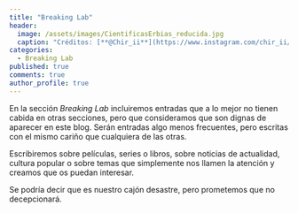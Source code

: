 ```yaml
---
title: "Breaking Lab"
header:
  image: /assets/images/CientificasErbias_reducida.jpg
  caption: "Créditos: [**@Chir_ii**](https://www.instagram.com/chir_ii/?hl=en)"
categories:
  - Breaking Lab
published: true
comments: true
author_profile: true
--- 
```


En la sección *Breaking Lab* incluiremos entradas que a lo mejor no tienen cabida en otras secciones, pero que consideramos que son dignas
 de aparecer en este blog. Serán entradas algo menos frecuentes, pero escritas con el mismo cariño que cualquiera de las otras.

Escribiremos sobre películas, series o libros, sobre noticias de actualidad, cultura popular o sobre temas que simplemente nos llamen la
 atención y creamos que os puedan interesar.
 
 Se podría decir que es nuestro cajón desastre, pero prometemos que no decepcionará.
